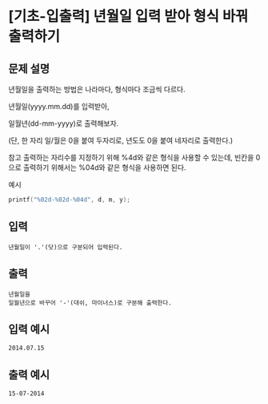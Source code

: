 # [기초-입출력] 년월일 입력 받아 형식 바꿔 출력하기

## 문제 설명
년월일을 출력하는 방법은 나라마다, 형식마다 조금씩 다르다.

년월일(yyyy.mm.dd)를 입력받아,

일월년(dd-mm-yyyy)로 출력해보자.

(단, 한 자리 일/월은 0을 붙여 두자리로, 년도도 0을 붙여 네자리로 출력한다.) 


참고
출력하는 자리수를 지정하기 위해 %4d와 같은 형식을 사용할 수 있는데,
빈칸을 0으로 출력하기 위해서는 %04d와 같은 형식을 사용하면 된다.

예시 
```c
printf("%02d-%02d-%04d", d, m, y);
```

## 입력
	년월일이 '.'(닷)으로 구분되어 입력된다.
## 출력
	년월일을
	일월년으로 바꾸어 '-'(대쉬, 마이너스)로 구분해 출력한다.

## 입력 예시
	2014.07.15
## 출력 예시
	15-07-2014 